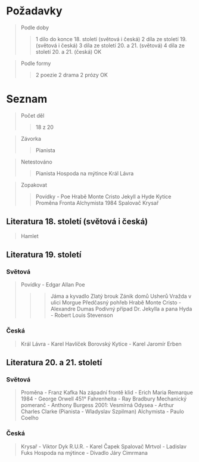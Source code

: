 # Požadavky
> Podle doby
> > 1 dílo do konce 18. století (světová i česká)
> > 2 díla ze století 19. (světová i česká)
> > 3 díla ze století 20. a 21. (světová)
> > 4 díla ze století 20. a 21. (česká)
> OK

> Podle formy
> > 2 poezie
> > 2 drama
> > 2 prózy
> OK
# Seznam
>Počet děl
>> 18 z 20

> Závorka
> > Pianista

> Netestováno
> > Pianista
> > Hospoda na mýtince
> > Král Lávra

> Zopakovat
> > Povídky - Poe
> > Hrabě Monte Cristo
> > Jekyll a Hyde
> > Kytice
> > Proměna
> > Fronta
> > Alchymista
> > 1984
> > Spalovač
> > Krysař

## Literatura 18. století (světová i česká)
> Hamlet
## Literatura 19. století
### Světová
> Povídky - Edgar Allan Poe
> > > Jáma a kyvadlo
> > > Zlatý brouk
> > > Zánik domů Usherů
> > > Vražda v ulici Morgue
> > > Předčasný pohřeb
> Hrabě Monte Cristo - Alexandre Dumas
> Podivný případ Dr. Jekylla a pana Hyda - Robert Louis Stevenson
### Česká
> Král Lávra - Karel Havlíček Borovský
> Kytice - Karel Jaromír Erben
## Literatura 20. a 21. století
### Světová
> Proměna - Franz Kafka
> Na západní frontě klid - Erich Maria Remarque
> 1984 - George Orwell
> 451° Fahrenheita - Ray Bradbury
> Mechanický pomeranč - Anthony Burgess
> 2001: Vesmírná Odysea - Arthur Charles Clarke
> (Pianista - Wladyslav Szpilman)
> Alchymista - Paulo Coelho

### Česká
> Krysař - Viktor Dyk
> R.U.R. - Karel Čapek
> Spalovač Mrtvol - Ladislav Fuks
> Hospoda na mýtince - Divadlo Járy Cimrmana